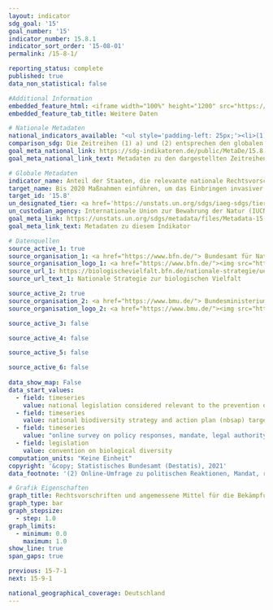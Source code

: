 ```yaml
---
layout: indicator    
sdg_goal: '15'    
goal_number: '15'    
indicator_number: 15.8.1    
indicator_sort_order: '15-08-01'    
permalink: /15-8-1/    

reporting_status: complete    
published: true    
data_non_statistical: false

#Additional Information
embedded_feature_html: <iframe width="100%" height="1200" src="https://g205sdgs.github.io/sdg-indicators/public/AddInfos/de/15.8.1.pdf" frameborder="0" allowFullScreen="true"></iframe>
embedded_feature_tab_title: Weitere Daten    

# Nationale Metadaten    
national_indicators_available: "<ul style='padding-left: 25px;'><li>(1) a) Nationale Rechtsvorschriften, die als relevant für die Verhinderung der Einschleppung invasiver gebietsfremder Arten und deren Bekämpfung angesehen werden</li> <li> (1) (b) Angleichung der Ziele des Nationalen Strategie- und Aktionsplans für biologische Vielfalt (NBSAP) an das Aichi-Biodiversitätsziel 9 des Strategieplans für biologische Vielfalt 2011-2020</li> <li> (2) Online-Umfrage zu politischen Reaktionen, Mandat, rechtlichen Befugnissen und Ressourcen für den Umgang mit der Bedrohung durch invasive gebietsfremde Arten</li></ul>"    
comparison_sdg: Die Zeitreihen (1) a) und (2) entsprechen den globalen Metadaten. Die Zeitreihe (1) b) entspricht nur teilweise den globalen Metadaten.    
goal_meta_national_link: https://sdg-indikatoren.de/public/MetaDe/15.8.1.pdf    
goal_meta_national_link_text: Metadaten zu den dargestellten Zeitreihen    

# Globale Metadaten    
indicator_name: Anteil der Staaten, die relevante nationale Rechtsvorschriften verabschiedet haben und angemessene Mittel für die Bekämpfung oder Kontrolle invasiver gebietsfremder Arten bereitstellen    
target_name: Bis 2020 Maßnahmen einführen, um das Einbringen invasiver gebietsfremder Arten zu verhindern, ihre Auswirkungen auf die Land- und Wasserökosysteme deutlich zu reduzieren und die prioritären Arten zu kontrollieren oder zu beseitigen    
target_id: '15.8'    
un_designated_tier: <a href='https://unstats.un.org/sdgs/iaeg-sdgs/tier-classification/' title='Klicken Sie hier um weitere Informationen zur UN-Tier-Klassifikation zu erhalten.'  target='_blank'>Tier I</a>    
un_custodian_agency: Internationale Union zur Bewahrung der Natur (IUCN)    
goal_meta_link: https://unstats.un.org/sdgs/metadata/files/Metadata-15-08-01.pdf    
goal_meta_link_text: Metadaten zu diesem Indikator        

# Datenquellen
source_active_1: true
source_organisation_1: <a href="https://www.bfn.de/"> Bundesamt für Naturschutz (BfN) </a>
source_organisation_logo_1: <a href="https://www.bfn.de/"><img src="https://g205sdgs.github.io/sdg-indicators/public/OrgImgDe/bfn.png" alt="Logo bfn" style="height:60px; width:148px"/></a>
source_url_1: https://biologischevielfalt.bfn.de/nationale-strategie/ueberblick.html
source_url_text_1: Nationale Strategie zur biologischen Vielfalt

source_active_2: true
source_organisation_2: <a href="https://www.bmu.de/"> Bundesministerium für Umwelt, Naturschutz und nukleare Sicherheit (BMU) </a>
source_organisation_logo_2: <a href="https://www.bmu.de/"><img src="https://g205sdgs.github.io/sdg-indicators/public/OrgImgDe/bmu.png" alt="Logo bmu" style="height:60px; width:148px"/></a>

source_active_3: false

source_active_4: false

source_active_5: false

source_active_6: false
    
data_show_map: False    
data_start_values: 
  - field: timeseries
    value: national legislation considered relevant to the prevention of introduction of invasive alien species and control
  - field: timeseries
    value: national biodiversity strategy and action plan (nbsap) targets alignment to aichi biodiversity target 9 set out in the strategic plan for biodiversity 2011-2020
  - field: timeseries
    value: "online survey on policy responses, mandate, legal authority, and resourcing to manage the threat of invasive alien species"
  - field: legislation
    value: convention on biological diversity    
computation_units: "Keine Einheit"    
copyright: '&copy; Statistisches Bundesamt (Destatis), 2021'    
data_footnote: '(2) Online-Umfrage zu politischen Reaktionen, Mandat, rechtlichen Befugnissen und Ressourcen für den Umgang mit der Bedrohung durch invasive gebietsfremde Arten: Die Daten basieren auf einer Sonderauswertung und sind nicht öffentlich zugänglich.'    

# Grafik Eigenschaften    
graph_title: Rechtsvorschriften und angemessene Mittel für die Bekämpfung oder Kontrolle invasiver gebietsfremder Arten    
graph_type: bar
graph_stepsize: 
  - step: 1.0    
graph_limits:
  - minimum: 0.0
    maximum: 1.0
show_line: true
span_gaps: true    

previous: 15-7-1    
next: 15-9-1    

national_geographical_coverage: Deutschland    
---
```


<span></span>